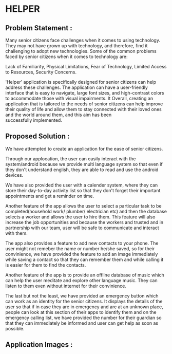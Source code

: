 # **HELPER**


## Problem Statement : 


Many senior citizens face challenges when it comes to using technology. They may not have grown up with technology, and therefore, find it challenging to adopt new technologies. Some of the common problems faced by senior citizens when it comes to technology are:


Lack of Familiarity, Physical Limitations, Fear of Technology, Limited Access to Resources, Security Concerns.


'Helper' application is specifically designed for senior citizens can help address these challenges. The application can have a user-friendly interface that is easy to navigate, large font sizes, and high-contrast colors to accommodate those with visual impairments. It Overall, creating an application that is tailored to the needs of senior citizens can help improve their quality of life and allow them to stay connected with their loved ones and the world around them, and this aim has been successfully implemented.


## Proposed Solution : 

We have attempted to create an application for the ease of senior citizens.


Through our applocation, the user can easily interact with the system/android because we provide multi language system so that even if they don't understand english, they are able to read and use the android devices.

We have also provided the user with a calender system, where they can store their day-to-day activity list so that they don't forget their important appointments and get a reminder on time.

Another feature of the app allows the user to select a particular task to be completed(household work/ plumber/ electrician etc) and then the database selects a worker and allows the user to hire them. This feature will also increase the job opportunities and because the workers and trusted and in partnership with our team, user will be safe to communicate and interact with them.

The app also provides a feature to add new contacts to your phone. The user might not remeber the name or number he/she saved, so for their convinience, we have provided the feature to add an image immediately while saving a contact so that they can remember them and while calling it is easier for them to find the contacts.

Another feature of the app is to provide an offline database of music which can help the user meditate and explore other language music. They can listen to them even without internet for their convinience.

The last but not the least, we have provided an emergency button which can work as an identity for the senior citizens. It displays the details of the user so that if in case they are in emergency and are at an unknown place, people can look at this section of their apps to identify them and on the emergency calling list, we have provided the number for their guardian so that they can immediately be informed and user can get help as soon as possible.


## Application Images : 

